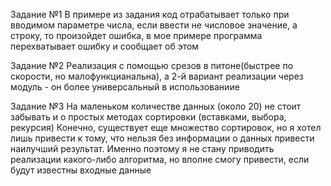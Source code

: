 Задание №1
В примере из задания код отрабатывает только при вводимом параметре числа, если ввести не числовое значение, а строку, то произойдет ошибка, в мое примере программа перехватывает ошибку и сообщает об этом

Задание №2
Реализация с помощью срезов в питоне(быстрее по скорости, но малофункцианальна), а 2-й вариант реализации через модуль - он более универсальный в использованиие

Задание №3 На маленьком количестве данных (около 20) не стоит забывать и о простых методах сортировки (вставками, выбора, рекурсия) Конечно, существует еще множество сортировок, но я хотел лишь привести к тому, что нельзя без информации о данных привести наилучший результат.
Именно поэтому я не стану приводить реализации какого-либо алгоритма, но вполне cмогу привести, если будут известны входные данные

